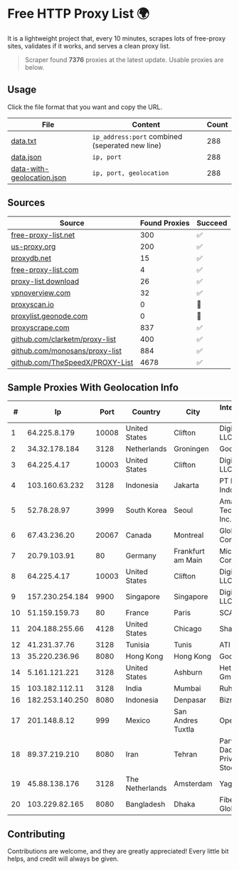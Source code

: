 
# Free HTTP Proxy List 🌍

It is a lightweight project that, every 10 minutes, scrapes lots of free-proxy sites, validates if it works, and serves a clean proxy list.


> Scraper found **7376** proxies at the latest update. Usable proxies are below.

## Usage

Click the file format that you want and copy the URL.


|File|Content|Count|
|----|-------|-----|
|[data.txt](https://raw.githubusercontent.com/themiralay/Proxy-List-World/master/data.txt)|`ip_address:port` combined (seperated new line)|288|
|[data.json](https://raw.githubusercontent.com/themiralay/Proxy-List-World/master/data.json)|`ip, port`|288|
|[data-with-geolocation.json](https://raw.githubusercontent.com/themiralay/Proxy-List-World/master/data-with-geolocation.json)|`ip, port, geolocation`|288|

## Sources

|Source|Found Proxies|Succeed|
|------|-------------|-------|
|[free-proxy-list.net](https://free-proxy-list.net)|300|✅|
|[us-proxy.org](https://www.us-proxy.org)|200|✅|
|[proxydb.net](http://proxydb.net)|15|✅|
|[free-proxy-list.com](https://free-proxy-list.com/?page=&port=&type%5B%5D=http&type%5B%5D=https&up_time=0&search=Search)|4|✅|
|[proxy-list.download](https://www.proxy-list.download/HTTP)|26|✅|
|[vpnoverview.com](https://vpnoverview.com/privacy/anonymous-browsing/free-proxy-servers)|32|✅|
|[proxyscan.io](https://www.proxyscan.io)|0|🚫|
|[proxylist.geonode.com](https://proxylist.geonode.com/api/proxy-list?limit=300&page=1&sort_by=lastChecked&sort_type=desc&protocols=http,https)|0|🚫|
|[proxyscrape.com](https://api.proxyscrape.com/v2/?request=displayproxies&protocol=http&timeout=10000&country=all&ssl=all&anonymity=all)|837|✅|
|[github.com/clarketm/proxy-list](https://raw.githubusercontent.com/clarketm/proxy-list/master/proxy-list-raw.txt)|400|✅|
|[github.com/monosans/proxy-list](https://raw.githubusercontent.com/monosans/proxy-list/main/proxies/http.txt)|884|✅|
|[github.com/TheSpeedX/PROXY-List](https://raw.githubusercontent.com/TheSpeedX/PROXY-List/master/http.txt)|4678|✅|


## Sample Proxies With Geolocation Info

|#|Ip|Port|Country|City|Internet Service Provider|
|-|--|----|-------|----|-------------------------|
|1|64.225.8.179|10008|United States|Clifton|DigitalOcean, LLC|
|2|34.32.178.184|3128|Netherlands|Groningen|Google LLC|
|3|64.225.4.17|10003|United States|Clifton|DigitalOcean, LLC|
|4|103.160.63.232|3128|Indonesia|Jakarta|PT Herza Digital Indonesia|
|5|52.78.28.97|3999|South Korea|Seoul|Amazon Technologies Inc.|
|6|67.43.236.20|20067|Canada|Montreal|GloboTech Communications|
|7|20.79.103.91|80|Germany|Frankfurt am Main|Microsoft Corporation|
|8|64.225.4.17|10003|United States|Clifton|DigitalOcean, LLC|
|9|157.230.254.184|9900|Singapore|Singapore|DigitalOcean, LLC|
|10|51.159.159.73|80|France|Paris|SCALEWAY|
|11|204.188.255.66|4128|United States|Chicago|Sharktech|
|12|41.231.37.76|3128|Tunisia|Tunis|ATI - ISP|
|13|35.220.236.96|8080|Hong Kong|Hong Kong|Google LLC|
|14|5.161.121.221|3128|United States|Ashburn|Hetzner Online GmbH|
|15|103.182.112.11|3128|India|Mumbai|Ruhi Infotech|
|16|182.253.140.250|8080|Indonesia|Denpasar|Biznet Networks|
|17|201.148.8.12|999|Mexico|San Andres Tuxtla|Operbes|
|18|89.37.219.210|8080|Iran|Tehran|Parvaresh Dadeha Co. Private Joint Stock|
|19|45.88.138.176|3128|The Netherlands|Amsterdam|Yaglom Labs Ltd|
|20|103.229.82.165|8080|Bangladesh|Dhaka|Fiber@Home Global Limited|



## Contributing

Contributions are welcome, and they are greatly appreciated! Every
little bit helps, and credit will always be given.


